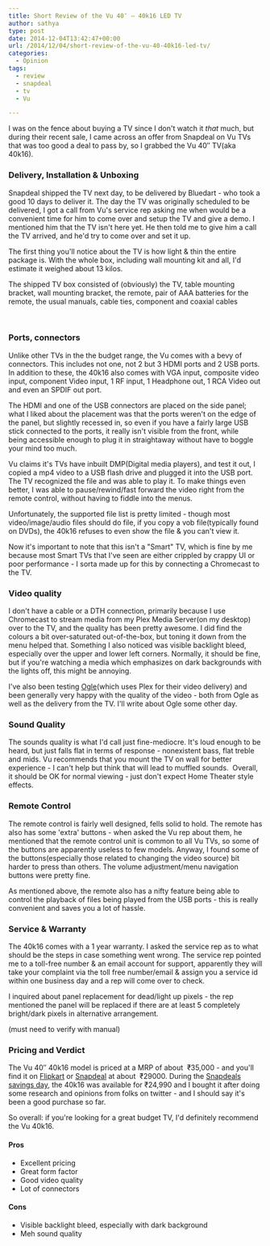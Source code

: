```yaml
---
title: Short Review of the Vu 40″ – 40k16 LED TV
author: sathya
type: post
date: 2014-12-04T13:42:47+00:00
url: /2014/12/04/short-review-of-the-vu-40-40k16-led-tv/
categories:
  - Opinion
tags:
  - review
  - snapdeal
  - tv
  - Vu

---
```

I was on the fence about buying a TV since I don't watch it _that_ much, but during their recent sale, I came across an offer from Snapdeal on Vu TVs that was too good a deal to pass by, so I grabbed the Vu 40&#8243; TV(aka 40k16).

### Delivery, Installation & Unboxing

Snapdeal shipped the TV next day, to be delivered by Bluedart - who took a good 10 days to deliver it. The day the TV was originally scheduled to be delivered, I got a call from Vu's service rep asking me when would be a convenient time for him to come over and setup the TV and give a demo. I mentioned him that the TV isn't here yet. He then told me to give him a call the TV arrived, and he'd try to come over and set it up.

The first thing you'll notice about the TV is how light & thin the entire package is. With the whole box, including wall mounting kit and all, I'd estimate it weighed about 13 kilos.

The shipped TV box consisted of (obviously) the TV, table mounting bracket, wall mounting bracket, the remote, pair of AAA batteries for the remote, the usual manuals, cable ties, component and coaxial cables











&nbsp;

### Ports, connectors

Unlike other TVs in the the budget range, the Vu comes with a bevy of connectors. This includes not one, not 2 but 3 HDMI ports and 2 USB ports. In addition to these, the 40k16 also comes with VGA input, composite video input, component Video input, 1 RF input, 1 Headphone out, 1 RCA Video out and even an SPDIF out port.

The HDMI and one of the USB connectors are placed on the side panel; what I liked about the placement was that the ports weren't on the edge of the panel, but slightly recessed in, so even if you have a fairly large USB stick connected to the ports, it really isn't visible from the front, while being accessible enough to plug it in straightaway without have to boggle your mind too much.

Vu claims it's TVs have inbuilt DMP(Digital media players), and test it out, I copied a mp4 video to a USB flash drive and plugged it into the USB port. The TV recognized the file and was able to play it. To make things even better, I was able to pause/rewind/fast forward the video right from the remote control, without having to fiddle into the menus.

Unfortunately, the supported file list is pretty limited - though most video/image/audio files should do file, if you copy a vob file(typically found on DVDs), the 40k16 refuses to even show the file & you can't view it.

Now it's important to note that this isn't a "Smart" TV, which is fine by me because most Smart TVs that I've seen are either crippled by crappy UI or poor performance - I sorta made up for this by connecting a Chromecast to the TV.

### Video quality

I don't have a cable or a DTH connection, primarily because I use Chromecast to stream media from my Plex Media Server(on my desktop) over to the TV, and the quality has been pretty awesome. I did find the colours a bit over-saturated out-of-the-box, but toning it down from the menu helped that. Something I also noticed was visible backlight bleed, especially over the upper and lower left corners. Normally, it should be fine, but if you're watching a media which emphasizes on dark backgrounds with the lights off, this might be annoying.

I've also been testing [Ogle][1](which uses Plex for their video delivery) and been generally very happy with the quality of the video - both from Ogle as well as the delivery from the TV. I'll write about Ogle some other day.









### Sound Quality

The sounds quality is what I'd call just fine-mediocre. It's loud enough to be heard, but just falls flat in terms of response - nonexistent bass, flat treble and mids. Vu recommends that you mount the TV on wall for better experience - I can't help but think that will lead to muffled sounds.  Overall, it should be OK for normal viewing - just don't expect Home Theater style effects.

### Remote Control

The remote control is fairly well designed, fells solid to hold. The remote has also has some 'extra' buttons - when asked the Vu rep about them, he mentioned that the remote control unit is common to all Vu TVs, so some of the buttons are apparently useless to few models. Anyway, I found some of the buttons(especially those related to changing the video source) bit harder to press than others. The volume adjustment/menu navigation buttons were pretty fine.

As mentioned above, the remote also has a nifty feature being able to control the playback of files being played from the USB ports - this is really convenient and saves you a lot of hassle.

### Service & Warranty

The 40k16 comes with a 1 year warranty. I asked the service rep as to what should be the steps in case something went wrong. The service rep pointed me to a toll-free number & an email account for support, apparently they will take your complaint via the toll free number/email & assign you a service id within one business day and a rep will come over to check.

I inquired about panel replacement for dead/light up pixels - the rep mentioned the panel will be replaced if there are at least 5 completely bright/dark pixels in alternative arrangement.

(must need to verify with manual)

### Pricing and Verdict

The Vu 40&#8243; 40k16 model is priced at a MRP of about  ₹35,000 - and you'll find it on <a title="Flipkart listing for 40k16" href="https://www.flipkart.com/vu-40k16-101-cm-40-led-tv/p/itmduh4jupmeqeqw?q=VU+40K16+101+cm+%2840%29+LED+TV&as=on&affid=sathyasath&as-show=on&otracker=start&as-pos=p_1_40k16&pid=TVSDUH4JUPMEQEQW" target="_blank">Flipkart</a> or <a href="https://www.snapdeal.com/product/vu-technologies-40-inch-40k16/530676301?utm_source=aff_prog&utm_campaign=afts&offer_id=17&aff_id=27728" target="_blank">Snapdeal</a> at about  ₹29000. During the <a href="https://blog.snapdeal.com/snapdeal-savings-day-1111-savings-like-never-before/" target="_blank">Snapdeals savings day</a>, the 40k16 was available for ₹24,990 and I bought it after doing some research and opinions from folks on twitter - and I should say it's been a good purchase so far.

So overall: if you're looking for a great budget TV, I'd definitely recommend the Vu 40k16.

#### Pros

  * Excellent pricing
  * Great form factor
  * Good video quality
  * Lot of connectors

#### Cons

  * Visible backlight bleed, especially with dark background
  * Meh sound quality

 [1]: https://ogleit.in